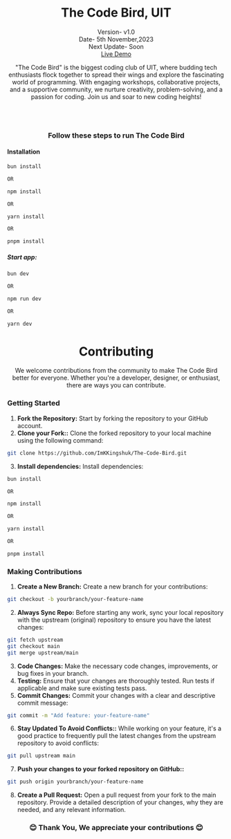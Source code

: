 <h1 align="center">The Code Bird, UIT</h1>
<p align="center">Version- v1.0 <br>Date- 5th November,2023 <br>Next Update- Soon  <br>
<a href="https://thecodebirduit.vercel.app">Live Demo</a></p>

<p align="center">"The Code Bird" is the biggest coding club of UIT, where budding tech enthusiasts flock together to spread their wings and explore the fascinating world of programming. With engaging workshops, collaborative projects, and a supportive community, we nurture creativity, problem-solving, and a passion for coding. Join us and soar to new coding heights!</p>

<br><br>

<h3 align="center">Follow these steps to run The Code Bird</h3>

#### Installation

```bash
bun install

OR

npm install

OR

yarn install

OR

pnpm install
```

##### Start app:

```bash
bun dev

OR

npm run dev

OR

yarn dev
```

<h1 align="center">Contributing</h1>
<p align="center">We welcome contributions from the community to make The Code Bird better for everyone. Whether you're a developer, designer, or enthusiast, there are ways you can contribute.</p>

### Getting Started

1. **Fork the Repository:** Start by forking the repository to your GitHub account.
2. **Clone your Fork::** Clone the forked repository to your local machine using the following command:

```bash
git clone https://github.com/ImKKingshuk/The-Code-Bird.git

```

3. **Install dependencies:** Install dependencies:

```bash
bun install

OR

npm install

OR

yarn install

OR

pnpm install
```

### Making Contributions

1. **Create a New Branch:** Create a new branch for your contributions:

```bash
git checkout -b yourbranch/your-feature-name

```

2. **Always Sync Repo:** Before starting any work, sync your local repository with the upstream (original) repository to ensure you have the latest changes:

```bash
git fetch upstream
git checkout main
git merge upstream/main

```

3. **Code Changes:** Make the necessary code changes, improvements, or bug fixes in your branch.
4. **Testing:** Ensure that your changes are thoroughly tested. Run tests if applicable and make sure existing tests pass.
5. **Commit Changes:** Commit your changes with a clear and descriptive commit message:

```bash
git commit -m "Add feature: your-feature-name"

```

6. **Stay Updated To Avoid Conflicts::** While working on your feature, it's a good practice to frequently pull the latest changes from the upstream repository to avoid conflicts:

```bash
git pull upstream main

```

7. **Push your changes to your forked repository on GitHub::**

```bash
git push origin yourbranch/your-feature-name

```

8. **Create a Pull Request:** Open a pull request from your fork to the main repository. Provide a detailed description of your changes, why they are needed, and any relevant information.

<h3 align="center">😊 Thank You, We appreciate your contributions 😊</h3>
